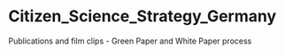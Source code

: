 # Citizen_Science_Strategy_Germany
Publications and film clips - Green Paper and White Paper process
